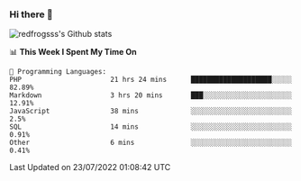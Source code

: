 ### Hi there 👋

<img src="https://github-readme-stats.vercel.app/api?username=redfrogsss&show_icons=true" alt="redfrogsss's Github stats"></img>

<!--START_SECTION:waka-->
📊 **This Week I Spent My Time On** 

```text
💬 Programming Languages: 
PHP                      21 hrs 24 mins      ████████████████████░░░░░   82.89% 
Markdown                 3 hrs 20 mins       ███░░░░░░░░░░░░░░░░░░░░░░   12.91% 
JavaScript               38 mins             ░░░░░░░░░░░░░░░░░░░░░░░░░   2.5% 
SQL                      14 mins             ░░░░░░░░░░░░░░░░░░░░░░░░░   0.91% 
Other                    6 mins              ░░░░░░░░░░░░░░░░░░░░░░░░░   0.41%

```


 Last Updated on 23/07/2022 01:08:42 UTC
<!--END_SECTION:waka-->